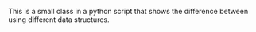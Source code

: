 This is a small class in a python script that shows the difference between using different data structures.

